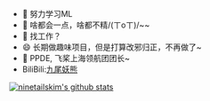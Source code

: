 - 🌱 努力学习ML
- 💬 啥都会一点，啥都不精/(ㄒoㄒ)/~~
- 🤔 找工作？
- 😄 长期做趣味项目，但是打算改邪归正，不再做了~
- 👯 PPDE, 飞桨上海领航团团长~   
- BiliBili:[九尾妖熊](https://space.bilibili.com/2054826)   
 
[![ninetailskim's github stats](https://github-readme-stats.vercel.app/api?username=ninetailskim)](https://github.com/ninetailskim/github-readme-stats)


<!--
**ninetailskim/ninetailskim** is a ✨ _special_ ✨ repository because its `README.md` (this file) appears on your GitHub profile.

Here are some ideas to get you started:

- 🔭 I’m currently working on ...
- 🌱 I’m currently learning ...
- 👯 I’m looking to collaborate on ...
- 🤔 I’m looking for help with ...
- 💬 Ask me about ...
- 📫 How to reach me: ...
- 😄 Pronouns: ...
- ⚡ Fun fact: ...
-->
